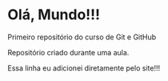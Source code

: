 # Olá, Mundo!!!
 Primeiro repositório do curso de Git e GitHub

Repositório criado durante uma aula.

Essa linha eu adicionei diretamente pelo site!!!
